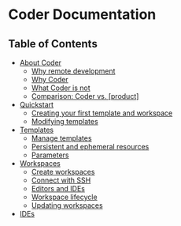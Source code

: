 # Coder Documentation

## Table of Contents

- [About Coder](./about.md#about-coder)
  - [Why remote development](./about.md#why-remote-development)
  - [Why Coder](./about.md#why-coder)
  - [What Coder is not](./about.md#what-coder-is-not)
  - [Comparison: Coder vs. [product]](./about.md#comparison)
- [Quickstart](./quickstart.md)
  - [Creating your first template and workspace](./quickstart.md#creating-your-first-template-and-workspace)
  - [Modifying templates](./quickstart.md#modifying-templates)
- [Templates](./templates.md)
  - [Manage templates](./templates.md#manage-templates)
  - [Persistent and ephemeral
    resources](./templates.md#persistent-and-ephemeral-resources)
  - [Parameters](./templates.md#parameters)
- [Workspaces](./workspaces.md)
  - [Create workspaces](./workspaces.md#create-workspaces)
  - [Connect with SSH](./workspaces.md#connect-with-ssh)
  - [Editors and IDEs](./workspaces.md#editors-and-ides)
  - [Workspace lifecycle](./workspaces.md#workspace-lifecycle)
  - [Updating workspaces](./workspaces.md#updating-workspaces)
- [IDEs](./ides.md)

